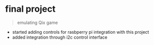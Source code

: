 # final project

> emulating Qix game

- started adding controls for rasbperry pi integration with this project
- added integration through i2c control interface

